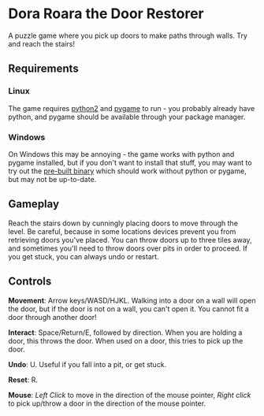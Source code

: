Dora Roara the Door Restorer
===

A puzzle game where you pick up doors to make paths through walls. Try and reach the stairs!

Requirements
---

### Linux

The game requires [python2](http://www.python.org) and [pygame](http://www.pygame.org) to run - you probably already have python, and pygame should be available through your package manager.

### Windows

On Windows this may be annoying - the game works with python and pygame installed, but if you don't want to install that stuff, you may want to try out the [pre-built binary](http://fishface.org.uk/uploads/stuff/Dora.zip) which should work without python or pygame, but may not be up-to-date.

Gameplay
---
Reach the stairs down by cunningly placing doors to move through the level. Be careful, because in some locations devices prevent you from retrieving doors you've placed. You can throw doors up to three tiles away, and sometimes you'll need to throw doors over pits in order to proceed. If you get stuck, you can always undo or restart.

Controls
---

**Movement**: Arrow keys/WASD/HJKL.
Walking into a door on a wall will open the door, but if the door is not on a wall, you can't open it. You cannot fit a door through another door!

**Interact**: Space/Return/E, followed by direction.
When you are holding a door, this throws the door.
When used on a door, this tries to pick up the door.

**Undo**: U. Useful if you fall into a pit, or get stuck.

**Reset**: R.

**Mouse**: *Left Click* to move in the direction of the mouse pointer, *Right click* to pick up/throw a door in the direction of the mouse pointer.

